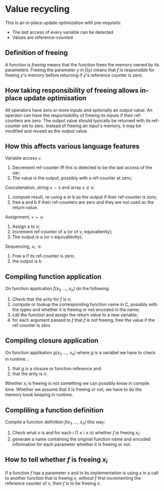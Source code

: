 Value recycling
===============

This is an in-place update optimization with pre-requisits:

* The last access of every variable can be detected
* Values are reference-counted

Definition of freeing
---------------------

A function is *freeing* means that the function frees the memory owned by its
parameters. Freeing the parameter *y* in *f(y)* means that *f* is responsible
for freeing *y*'s memory before returning if *y*'s reference counter is zero.

How taking responsibility of freeing allows in-place update optimisation
------------------------------------------------------------------------

All operators have zero or more inputs and optionally an output value.  An
operator can have the responisibility of freeing its inputs if their
ref-counters are zero.  The output value should typically be returned with its
ref-counter set to zero.  Instead of freeing an input's memory, it may be
modified and reused as the output value.

How this affects various language features
------------------------------------------

Variable access `v`:

1. Decrement ref-counter iff this is detected to be the last access of the var;
2. The value is the output, possibly with a ref-counter at zero;

Concatenation, string `a ~ b` and array `a @ b`:

1. compute result, re-using a or b as the output if their ref-counter is zero;
2. free a and b if their ref-counters are zero and they are not used as the
   return value.

Assignment, `v = a`:

1. Assign a to v;
2. Increment ref-counter of a (or of v, equivallently);
3. The output is a (or v equivallently);

Sequencing, `a; b`:

1. Free a if its ref-counter is zero;
2. the output is b

Compiling function application
------------------------------

On function application *f(x<sub>1</sub>, ..., x<sub>n</sub>)* do the following:

1. Check that the arity for *f* is *n*;
2. compute or lookup the corresponding function name in C, possibly with
   the types and whether it is freeing or not encoded in the name;
3. call the function and assign the return value to a new variable;
4. for each argument passed to *f* that *f* is not freeing, free the value if
   the ref-counter is zero.

Compiling closure application
-----------------------------

On function applikation *g(x<sub>1</sub>, ..., x<sub>n</sub>)* where *g* is a
variabel we have to check in runtime...

1. that *g* is a closure or function reference and
2. that the arity is *n*.

Whether *x<sub>i</sub>* is freeing is not something we can possibly know in
compile time. Whether we assume that it is freeing or not, we have to do the
memory book keeping in runtime.

Compliling a function definition
--------------------------------

Compile a function definition *f(x<sub>1</sub>, ..., x<sub>n</sub>)* this way:

1. Check what *n* is and for each *i* (1 ≤ *i* ≤ *n*) whether *f* is freeing
   *x<sub>i</sub>*;
2. generate a name containing the original function name and encoded information
   for each parameter whether it is freeing or not.

How to tell whether *f* is freeing *x<sub>i</sub>*
--------------------------------------------------

If a function *f* has a parameter *x* and in its implementation is using *x* in
a call to another function that is freeing *x*, without *f* first incrementing
the reference counter of *x*, then *f* is to be freeing *x*.

